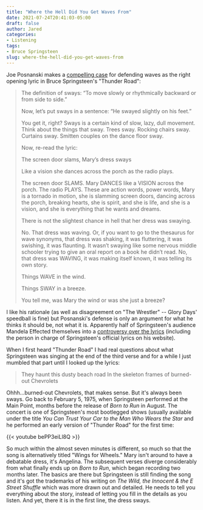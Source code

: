 ```yaml
---
title: "Where the Hell Did You Get Waves From"
date: 2021-07-24T20:41:03-05:00
draft: false
author: Jared
categories:
- Listening
tags:
- Bruce Springsteen
slug: where-the-hell-did-you-get-waves-from
---
```


Joe Posnanski makes a [compelling case](https://joeposnanski.substack.com/p/marys-dress) for defending waves as the right opening lyric in Bruce Springsteen's "Thunder Road":

> The definition of sways: “To move slowly or rhythmically backward or from side to side.”
> 
> Now, let’s put sways in a sentence: “He swayed slightly on his feet.”
>
> You get it, right? Sways is a certain kind of slow, lazy, dull movement. Think about the things that sway. Trees sway. Rocking chairs sway. Curtains sway. Smitten couples on the dance floor sway.
> 
> Now, re-read the lyric:
> 
> The screen door slams, Mary’s dress sways
>
> Like a vision she dances across the porch as the radio plays.
>
> The screen door SLAMS. Mary DANCES like a VISION across the porch. The radio PLAYS. These are action words, power words, Mary is a tornado in motion, she is slamming screen doors, dancing across the porch, breaking hearts, she is spirit, and she is life, and she is a vision, and she is everything that he wants and dreams.
> 
> There is not the slightest chance in hell that her dress was swaying.
> 
> No. That dress was waving. Or, if you want to go to the thesaurus for wave synonyms, that dress was shaking, it was fluttering, it was swishing, it was flaunting. It wasn’t swaying like some nervous middle schooler trying to give an oral report on a book he didn’t read. No, that dress was WAVING, it was making itself known, it was telling its own story.
> 
> Things WAVE in the wind.
> 
> Things SWAY in a breeze.
> 
> You tell me, was Mary the wind or was she just a breeze?

I like his rationale (as well as disagreement on "The Wrestler" -- Glory Days' speedball is fine) but Posnanski's defense is only an argument for what he thinks it should be, not what it is. Apparently half of Springsteen's audience Mandela Effected themselves into a [controversy over the lyrics](https://www.newyorker.com/culture/cultural-comment/a-springsteen-mystery-solved) (including the person in charge of Springsteen's official lyrics on his website).

When I first heard "Thunder Road" I had real questions about what Springsteen was singing at the end of the third verse and for a while I just mumbled that part until I looked up the lyrics:

> They haunt this dusty beach road
> In the skeleton frames of burned-out Chevrolets

Ohhh…burned-out Chevrolets, that makes sense. But it's always been sways. Go back to February 5, 1975, when Springsteen performed at the Main Point, months before the release of *Born to Run* in August. The concert is one of Springsteen's most bootlegged shows (usually available under the title *You Can Trust Your Car to the Man Who Wears the Star* and he performed an early version of "Thunder Road" for the first time:

{{< youtube bePP3eiLl8Q >}}

So much within the almost seven minutes is different, so much so that the song is alternatively titled "Wings for Wheels." Mary isn't around to have a debatable dress, it's Angelina. The subsequent verses diverge considerably from what finally ends up on *Born to Run*, which began recording two months later. The basics are there but Springsteen is still finding the song and it's got the trademarks of his writing on *The Wild, the Innocent & the E Street Shuffle* which was more drawn out and detailed. He needs to tell you everything about the story, instead of letting you fill in the details as you listen. And yet, there it is in the first line, the dress sways.
